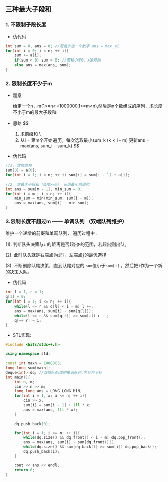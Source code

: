 ## 三种最大子段和

### 1. 不限制子段长度

* 伪代码

```c++
int sum = 0, ans = 0; //若最少选一个数字 ans = max_ai
for(int i = 0; i < n; ++ i){
    sum += a[i];
	if(sum < 0) sum = 0; //若和小于0，从0开始
    else ans = max(ans, sum);
}
```



### 2. 限制长度不少于m

* 题意

  给定一个n，m(1<=n<=1000000,1<=m<n),然后是n个数组成的序列，求长度不小于m的最大子段和

* 思路
  $$
  1. 求前缀和 \\
  2. 从i = 第m个开始遍历，每次选取最小sum_k (k < i - m) 更新ans = max(ans, sum_i - sum_k)
  $$
  
* 伪代码

```c++
//1. 求前缀和
sum[0] = a[0];
for(int i = 1; i < n; ++ i) sum[i] = sum[i - 1] + a[i];

//2. 求最大子段和（长度>=m） 记录最小前缀和
int ans = sum[m - 1], min_sum = 0;
for(int i = m ; i < n; ++ i){
    min_sum = min(min_sum, sum[i - m]);
	ans = max(ans, sum[i] - min_sum);
}
```



### 3.限制长度不超过m —— 单调队列 （双端队列维护）

维护一个递增的前缀和单调队列， 遍历过程中：

(1). 判断队头决策与`i` 的距离是否超出`M`的范围，若超出则出队。

(2). 此时队头就是右端点为`i`时，左端点`j`的最优选择

(3). 不断删除队尾决策，直到队尾对应的 `sum`值小于`sum[i]` 。然后把`i`作为一个新的决策入队。

* 伪代码

```c++
int l = 1, r = 1;
q[1] = 0;
for(int i = 1; i <= n; ++ i){
	while(l <= r && q[l] < i - m) l ++;
	ans = max(ans, sum[i] - sum[q[l]]);
	while(l <= r && sum[q[r]] >= sum[i]) r --;
	q[++ r] = i;
}
```

* STL实现:

```c++
#include <bits/stdc++.h>

using namespace std;

const int maxn = 1000005;
long long sum[maxn];
deque<int> dq; //双端队列维护单调队列,内容为下标
int main(){
    int n, m;
    cin >> n >> m;
    long long ans = LONG_LONG_MIN;
    for(int i = 1, x; i <= n; ++ i){
        cin >> x;
        sum[i] = sum[i - 1] + 1ll * x;
        ans = max(ans, 1ll * x);
    }

    dq.push_back(0);

    for(int i = 1; i <= n; ++ i){
        while(dq.size() && dq.front() < i - m) dq.pop_front();
        ans = max(ans, sum[i] - sum[dq.front()]);
        while(dq.size() && sum[dq.back()] >= sum[i]) dq.pop_back();
        dq.push_back(i);
    }

    cout << ans << endl;
    return 0;
}
```